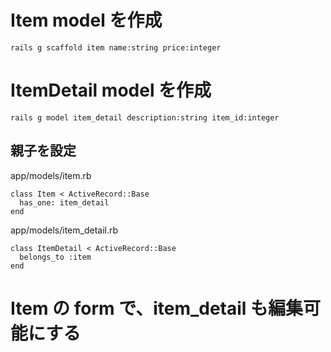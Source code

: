 

# Item model を作成

```
rails g scaffold item name:string price:integer
```

# ItemDetail model を作成

```
rails g model item_detail description:string item_id:integer
```

## 親子を設定

app/models/item.rb

```
class Item < ActiveRecord::Base
  has_one: item_detail
end
```

app/models/item_detail.rb

```
class ItemDetail < ActiveRecord::Base
  belongs_to :item
end
```

# Item の form で、item_detail も編集可能にする




